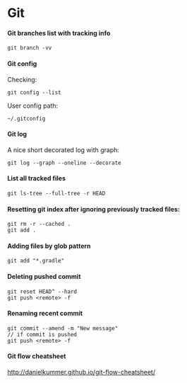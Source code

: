 # Git

#### Git branches list with tracking info

```
git branch -vv
```

#### Git config

Checking:

```
git config --list
```

User config path:

```
~/.gitconfig
```

#### Git log

A nice short decorated log with graph:

```
git log --graph --oneline --decorate
```

#### List all tracked files

```
git ls-tree --full-tree -r HEAD
```

#### Resetting git index after ignoring previously tracked files:

```
git rm -r --cached .
git add .
```

#### Adding files by glob pattern

```
git add "*.gradle"
```

#### Deleting pushed commit

```
git reset HEAD^ --hard
git push <remote> -f
```

#### Renaming recent commit

```
git commit --amend -m "New message"
// if commit is pushed
git push <remote> -f
```

#### Git flow cheatsheet

http://danielkummer.github.io/git-flow-cheatsheet/
